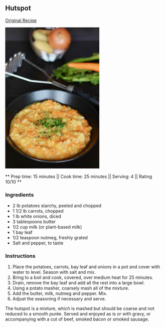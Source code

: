 ## Hutspot

[Original Recipe](https://www.196flavors.com/netherlands-hutspot/)

![Picture](../img/hutspot.jpeg)

** Prep time: 15 minutes || Cook time: 25 minutes || Serving: 4 || Rating 10/10 **

### Ingredients

- 2 lb potatoes starchy, peeled and chopped
- 1 1/2 lb carrots, chopped
- 1 lb white onions, diced
- 3 tablespoons butter
- 1/2 cup milk (or plant-based milk)
- 1 bay leaf
- 1/2 teaspoon nutmeg, freshly grated
- Salt and pepper, to taste 

### Instructions

1. Place the potatoes, carrots, bay leaf and onions in a pot and cover with water to level. Season with salt and mix.
2. Bring to a boil and cook, covered, over medium heat for 25 minutes.
3. Drain, remove the bay leaf and add all the rest into a large bowl.
4. Using a potato masher, coarsely mash all of the mixture.
5. Add the butter, milk, nutmeg and pepper. Mix.
6. Adjust the seasoning if necessary and serve.

The hutspot is a mixture, which is mashed but should be coarse and not reduced to a smooth purée. Served and enjoyed as is or with gravy, or accompanying with a cut of beef, smoked bacon or smoked sausage.
